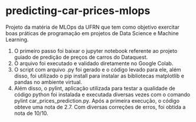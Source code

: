 
# predicting-car-prices-mlops
Projeto da matéria de MLOps da UFRN que tem como objetivo exercitar boas práticas de programação em projetos de Data Science e Machine Learning.

1. O primeiro passo foi baixar o jupyter notebook referente ao projeto guiado de predição de preços de carros do Dataquest.
2. O arquivo foi executado e validado diretamente no Google Colab.
3. O script com arquivo .py foi gerado e o código levado para ele, além disso, foi utilizado o pip install para instalar as bibliotecas matplotlib e pandas no ambiente virtual.
4. Além disso, o pylint, aplicação utilizada para testar a qualidade de código python foi instalada e executada diversas vezes com o comando pylint car_prices_prediction.py. Após a primeira execução, o código obteve uma nota de 2.7. Com diversas correções de erros, foi obtida a nota de 10/10.